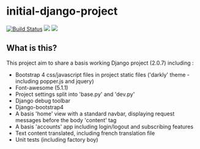 # initial-django-project

[![Build Status](https://travis-ci.org/basmot/django-initial-project.png)](https://travis-ci.org/basmot/django-initial-project)
<a href="https://codeclimate.com/github/basmot/initial-django-project/test_coverage"><img src="https://api.codeclimate.com/v1/badges/3a68733bac0f7a1e5743/test_coverage" /></a>
<a href="https://codeclimate.com/github/basmot/initial-django-project/maintainability"><img src="https://api.codeclimate.com/v1/badges/3a68733bac0f7a1e5743/maintainability" /></a>

## What is this?

This project aim to share a basis working Django project (2.0.7) including :
- Bootstrap 4 css/javascript files in project static files ('darkly' theme - including popper.js and jquery)
- Font-awesome (5.1.1)
- Project settings split into 'base.py' and 'dev.py'
- Django debug toolbar
- Django-bootstrap4
- A basis 'home' view with a standard navbar, displaying request messages before the body 'content' tag
- A basis 'accounts' app including login/logout and subscribing features
- Text content translated, including french translation file
- Unit tests (including factory boy)

